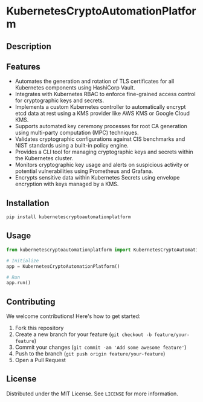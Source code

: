# KubernetesCryptoAutomationPlatform

## Description



## Features

- Automates the generation and rotation of TLS certificates for all Kubernetes components using HashiCorp Vault.
- Integrates with Kubernetes RBAC to enforce fine-grained access control for cryptographic keys and secrets.
- Implements a custom Kubernetes controller to automatically encrypt etcd data at rest using a KMS provider like AWS KMS or Google Cloud KMS.
- Supports automated key ceremony processes for root CA generation using multi-party computation (MPC) techniques.
- Validates cryptographic configurations against CIS benchmarks and NIST standards using a built-in policy engine.
- Provides a CLI tool for managing cryptographic keys and secrets within the Kubernetes cluster.
- Monitors cryptographic key usage and alerts on suspicious activity or potential vulnerabilities using Prometheus and Grafana.
- Encrypts sensitive data within Kubernetes Secrets using envelope encryption with keys managed by a KMS.
## Installation

```bash
pip install kubernetescryptoautomationplatform
```

## Usage

```python
from kubernetescryptoautomationplatform import KubernetesCryptoAutomationPlatform

# Initialize
app = KubernetesCryptoAutomationPlatform()

# Run
app.run()
```

## Contributing

We welcome contributions! Here's how to get started:

1. Fork this repository
2. Create a new branch for your feature (`git checkout -b feature/your-feature`)
3. Commit your changes (`git commit -am 'Add some awesome feature'`)
4. Push to the branch (`git push origin feature/your-feature`)
5. Open a Pull Request

## License

Distributed under the MIT License. See `LICENSE` for more information.
